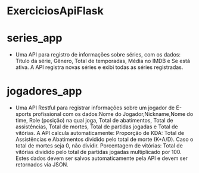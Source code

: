 # ExerciciosApiFlask

# series_app 
- Uma API para registro de informações sobre séries, com os dados:  Titulo da série, Gênero, Total de temporadas, Média no IMDB e Se está ativa.  A API registra novas séries e exibi todas as séries registradas.
 
# jogadores_app
- Uma API Restful para registrar informações sobre um jogador de E-sports profissional com os dados:Nome do Jogador,Nickname,Nome do time, Role (posição) na qual joga, Total de abatimentos, Total de assistências, Total de mortes, Total de partidas jogadas e Total de vitórias. A API calcula automaticamente:
Proporção de KDA: Total de Assistências e Abatimentos dividido pelo total de morte (K+A/D). Caso o total de mortes seja 0, não dividir.
Porcentagem de vitórias: Total de vitórias dividido pelo total de partidas jogadas multiplicado por 100.
Estes dados devem ser salvos automaticamente pela API e devem ser retornados via JSON.
